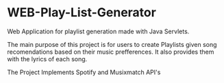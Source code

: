 # WEB-Play-List-Generator
Web Application for playlist generation made with Java Servlets.

The main purpose of this project is for users to create Playlists given song recomendations based on their music prefferences. It also provides them with the lyrics of each song.

The Project Implements Spotify and Musixmatch API's
